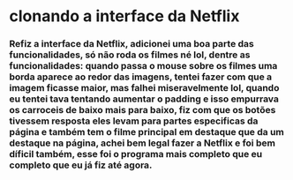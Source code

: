# clonando a interface da Netflix
### Refiz a interface da Netflix, adicionei uma boa parte das funcionalidades, só não roda os filmes né lol, dentre as funcionalidades: quando passa o mouse sobre os filmes uma borda aparece ao redor das imagens, tentei fazer com que a imagem ficasse maior, mas falhei miseravelmente lol, quando eu tentei tava tentando aumentar o padding e isso empurrava os carroceis de baixo mais para baixo, fiz com que os botões tivessem resposta eles levam para partes especificas da página e também tem o filme principal em destaque que da um destaque na página, achei bem legal fazer a Netflix e foi bem díficil também, esse foi o programa mais completo que eu completo que eu já fiz até agora.
